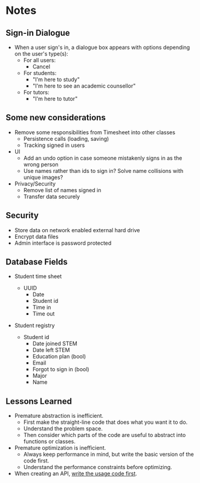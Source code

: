 Notes
=====

Sign-in Dialogue
----------------
- When a user sign's in, a dialogue box appears with options
depending on the user's type(s):
    - For all users:
        - Cancel
    - For students:
        - "I'm here to study"
        - "I'm here to see an academic counsellor"
    - For tutors:
        - "I'm here to tutor"


Some new considerations
-----------------------
- Remove some responsibilities from Timesheet into other classes
    - Persistence calls (loading, saving)
    - Tracking signed in users
- UI
    - Add an undo option in case someone mistakenly signs in as the wrong person
    - Use names rather than ids to sign in? Solve name collisions with unique images?
- Privacy/Security
    - Remove list of names signed in
    - Transfer data securely


Security
--------
- Store data on network enabled external hard drive
- Encrypt data files
- Admin interface is password protected 


Database Fields
---------------
- Student time sheet
    - UUID
        - Date
        - Student id
        - Time in
        - Time out

- Student registry
    - Student id
        - Date joined STEM
        - Date left STEM
        - Education plan (bool)
        - Email
        - Forgot to sign in (bool)
        - Major
        - Name


Lessons Learned
---------------
- Premature abstraction is inefficient.
    - First make the straight-line code that does what you want it to do.
    - Understand the problem space.
    - Then consider which parts of the code are useful to abstract into functions or classes.
- Premature optimization is inefficient.
    - Always keep performance in mind, but write the basic version of the code first.
    - Understand the performance constraints before optimizing.
- When creating an API, [write the usage code first](https://mollyrocket.com/casey/stream_0029.html).
